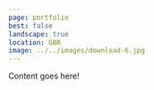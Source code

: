 ```yaml
---
page: portfolio
best: false
landscape: true
location: GBR
image: ../../images/download-6.jpg
---
```

Content goes here!
